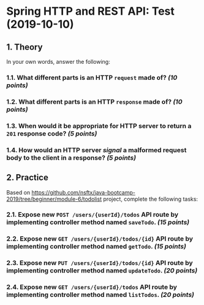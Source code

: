 # Spring HTTP and REST API: Test (2019-10-10)

## 1. Theory

In your own words, answer the following:

### 1.1. What different parts is an HTTP `request` made of? _(10 points)_

### 1.2. What different parts is an HTTP `response` made of? _(10 points)_

### 1.3. When would it be appropriate for HTTP server to return a `201` response code? _(5 points)_

### 1.4. How would an HTTP server _signal_ a malformed request body to the client in a response? _(5 points)_

## 2. Practice

Based on https://github.com/nsftx/java-bootcamp-2019/tree/beginner/module-6/todolist project, complete the following tasks:

### 2.1. Expose new `POST /users/{userId}/todos` API route by implementing controller method named `saveTodo`. _(15 points)_

### 2.2. Expose new `GET /users/{userId}/todos/{id}` API route by implementing controller method named `getTodo`. _(15 points)_

### 2.3. Expose new `PUT /users/{userId}/todos/{id}` API route by implementing controller method named `updateTodo`. _(20 points)_

### 2.4. Expose new `GET /users/{userId}/todos` API route by implementing controller method named `listTodos`. _(20 points)_

